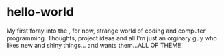 # hello-world
My first foray into the , for now, strange world of coding and computer programming. Thoughts, project ideas and all
I'm just an orginary guy who likes new and shiny things... and wants them...ALL OF THEM!!! 
